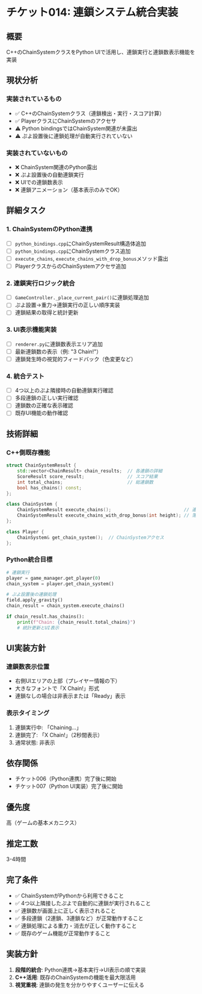 # チケット014: 連鎖システム統合実装

## 概要
C++のChainSystemクラスをPython UIで活用し、連鎖実行と連鎖数表示機能を実装

## 現状分析

### 実装されているもの
- ✅ C++のChainSystemクラス（連鎖検出・実行・スコア計算）
- ✅ PlayerクラスにChainSystemのアクセサ
- ⚠️ Python bindingsではChainSystem関連が未露出
- ⚠️ ぷよ設置後に連鎖処理が自動実行されていない

### 実装されていないもの
- ❌ ChainSystem関連のPython露出
- ❌ ぷよ設置後の自動連鎖実行
- ❌ UIでの連鎖数表示
- ❌ 連鎖アニメーション（基本表示のみでOK）

## 詳細タスク

### 1. ChainSystemのPython連携
- [ ] `python_bindings.cpp`にChainSystemResult構造体追加
- [ ] `python_bindings.cpp`にChainSystemクラス追加
- [ ] `execute_chains`, `execute_chains_with_drop_bonus`メソッド露出
- [ ] PlayerクラスからのChainSystemアクセサ追加

### 2. 連鎖実行ロジック統合
- [ ] `GameController._place_current_pair()`に連鎖処理追加
- [ ] ぷよ設置→重力→連鎖実行の正しい順序実装
- [ ] 連鎖結果の取得と統計更新

### 3. UI表示機能実装
- [ ] `renderer.py`に連鎖数表示エリア追加
- [ ] 最新連鎖数の表示（例: "3 Chain!"）
- [ ] 連鎖発生時の視覚的フィードバック（色変更など）

### 4. 統合テスト
- [ ] 4つ以上のぷよ隣接時の自動連鎖実行確認
- [ ] 多段連鎖の正しい実行確認
- [ ] 連鎖数の正確な表示確認
- [ ] 既存UI機能の動作確認

## 技術詳細

### C++側既存機能
```cpp
struct ChainSystemResult {
    std::vector<ChainResult> chain_results;  // 各連鎖の詳細
    ScoreResult score_result;                // スコア結果
    int total_chains;                        // 総連鎖数
    bool has_chains() const;
};

class ChainSystem {
    ChainSystemResult execute_chains();                           // 連鎖実行
    ChainSystemResult execute_chains_with_drop_bonus(int height); // 落下ボーナス付き
};

class Player {
    ChainSystem& get_chain_system();  // ChainSystemアクセス
};
```

### Python統合目標
```python
# 連鎖実行
player = game_manager.get_player(0)
chain_system = player.get_chain_system()

# ぷよ設置後の連鎖処理
field.apply_gravity()
chain_result = chain_system.execute_chains()

if chain_result.has_chains():
    print(f"Chain: {chain_result.total_chains}")
    # 統計更新とUI表示
```

## UI実装方針

### 連鎖数表示位置
- 右側UIエリアの上部（プレイヤー情報の下）
- 大きなフォントで「X Chain!」形式
- 連鎖なしの場合は非表示または「Ready」表示

### 表示タイミング
1. 連鎖実行中: 「Chaining...」
2. 連鎖完了: 「X Chain!」（2秒間表示）
3. 通常状態: 非表示

## 依存関係
- チケット006（Python連携）完了後に開始
- チケット007（Python UI実装）完了後に開始

## 優先度
高（ゲームの基本メカニクス）

## 推定工数
3-4時間

## 完了条件
- ✅ ChainSystemがPythonから利用できること
- ✅ 4つ以上隣接したぷよで自動的に連鎖が実行されること
- ✅ 連鎖数が画面上に正しく表示されること
- ✅ 多段連鎖（2連鎖、3連鎖など）が正常動作すること
- ✅ 連鎖処理による重力・消去が正しく動作すること
- ✅ 既存のゲーム機能が正常動作すること

## 実装方針
1. **段階的統合**: Python連携→基本実行→UI表示の順で実装
2. **C++活用**: 既存のChainSystemの機能を最大限活用
3. **視覚重視**: 連鎖の発生を分かりやすくユーザーに伝える